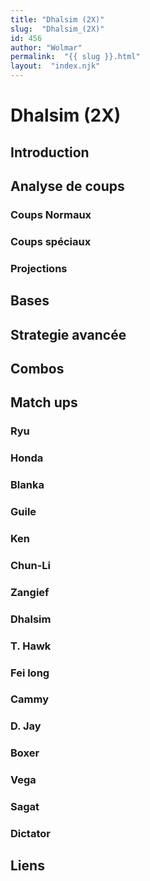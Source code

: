 ```yaml
---
title: "Dhalsim (2X)"
slug:  "Dhalsim_(2X)"
id: 456
author: "Wolmar"
permalink:  "{{ slug }}.html"
layout:  "index.njk"
---
```


# Dhalsim (2X)

## Introduction

## Analyse de coups

### Coups Normaux

### Coups spéciaux

### Projections

## Bases

## Strategie avancée

## Combos

## Match ups

### Ryu

### Honda

### Blanka

### Guile

### Ken

### Chun-Li

### Zangief

### Dhalsim

### T. Hawk

### Fei long

### Cammy

### D. Jay

### Boxer

### Vega

### Sagat

### Dictator

## Liens
